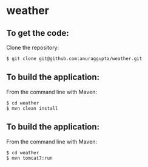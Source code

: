 weather
=======

To get the code:
-------------------
Clone the repository:

    $ git clone git@github.com:anuraggupta/weather.git

To build the application:
-------------------	
From the command line with Maven:

    $ cd weather
    $ mvn clean install
    
To build the application:
-------------------	
From the command line with Maven:

    $ cd weather
    $ mvn tomcat7:run
